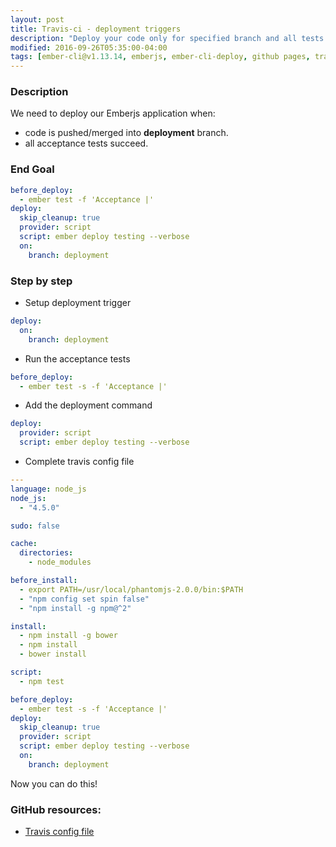 ```yaml
---
layout: post
title: Travis-ci - deployment triggers
description: "Deploy your code only for specified branch and all tests are passing"
modified: 2016-09-26T05:35:00-04:00
tags: [ember-cli@v1.13.14, emberjs, ember-cli-deploy, github pages, travis-ci, triggers, continuous deployment]
---
```


### Description
We need to deploy our Emberjs application when:

* code is pushed/merged into **deployment** branch.
* all acceptance tests succeed.

### End Goal

```yml
before_deploy:
  - ember test -f 'Acceptance |'
deploy:
  skip_cleanup: true
  provider: script
  script: ember deploy testing --verbose
  on:
    branch: deployment
```

### Step by step

* Setup deployment trigger

```yml
deploy:
  on:
    branch: deployment
```

* Run the acceptance tests

```yml
before_deploy:
  - ember test -s -f 'Acceptance |'
```

* Add the deployment command

```yml
deploy:
  provider: script
  script: ember deploy testing --verbose
```

* Complete travis config file

```yml
---
language: node_js
node_js:
  - "4.5.0"

sudo: false

cache:
  directories:
    - node_modules

before_install:
  - export PATH=/usr/local/phantomjs-2.0.0/bin:$PATH
  - "npm config set spin false"
  - "npm install -g npm@^2"

install:
  - npm install -g bower
  - npm install
  - bower install

script:
  - npm test

before_deploy:
  - ember test -s -f 'Acceptance |'
deploy:
  skip_cleanup: true
  provider: script
  script: ember deploy testing --verbose
  on:
    branch: deployment
```

Now you can do this!

### GitHub resources:
* [Travis config file](http://nshimiye.com/tutorial-ember-cli-1.13.14/tests/?testId=6c41b476)

<!-- {% gist mmistakes/6589546 %} -->
